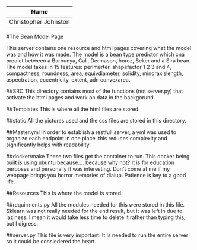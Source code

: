 |Name|
|----|
|Christopher Johnston|

#The Bean Model Page

This server contains one resource and html pages covering what the model was and how it was made. The model is a bean type predictor which cna predict between a Barbunya, Cali, Dermason, horoz, Seker and a Sira bean. The model takes in 15 features: perimerter. shapefactor 1 2 3 and 4, compactness, roundness, area, equivdiameter, solidity, minoraxislength, aspectration, eccentricity, extent, adn convexarea. 

##SRC
This directory contains most of the functions (not server.py) that activate the html pages and work on data in the backgorund.

##Templates
This is where all the html files are stored.

##static
All the pictures used and the css files are stored in this directory.

##Master.yml
In order to establish a restfull server, a yml was used to organize each endpoint in one place. this reduces complexity and significantly helps with readability.

##docker/make
These two files get the container to run. This docker being built is using ubuntu because.... because why not? It is for education perposes and personally it was interesting. Don't come at me if my webpage brings you horror memories of dialup. Patience is key to a good life.

##Resources
This is where the model is stored. 

##requirments.py
All the modules needed for this were stored in this file. Sklearn was not really needed for the end result, but it was left in due to laziness. I mean it would take less time to delete it rather than typing this, but I digress. 

##server.py
This file is very important. It is needed to run the entire server so it could be consiedered the heart. 
